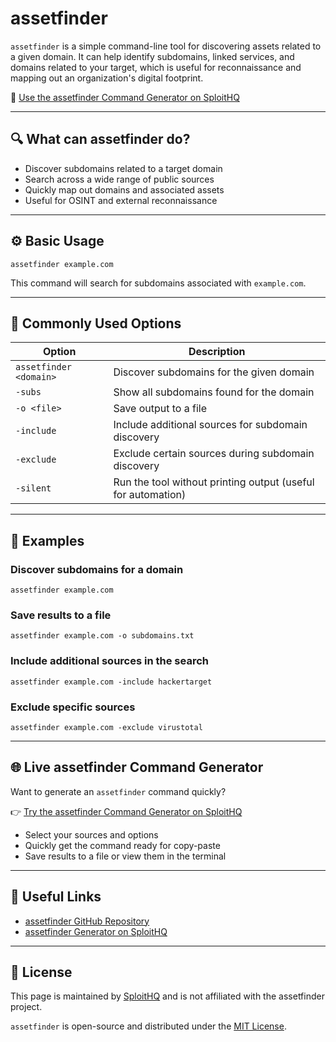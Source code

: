 # assetfinder

`assetfinder` is a simple command-line tool for discovering assets related to a given domain. It can help identify subdomains, linked services, and domains related to your target, which is useful for reconnaissance and mapping out an organization's digital footprint.

🔗 [Use the assetfinder Command Generator on SploitHQ](https://sploithq.com/assetfinder)

---

## 🔍 What can assetfinder do?

- Discover subdomains related to a target domain
- Search across a wide range of public sources
- Quickly map out domains and associated assets
- Useful for OSINT and external reconnaissance

---

## ⚙️ Basic Usage

```
assetfinder example.com
```

This command will search for subdomains associated with `example.com`.

---

## 🧰 Commonly Used Options

| Option                 | Description                                                       |
|------------------------|-------------------------------------------------------------------|
| `assetfinder <domain>` | Discover subdomains for the given domain                          |
| `-subs`                | Show all subdomains found for the domain                           |
| `-o <file>`            | Save output to a file                                             |
| `-include`             | Include additional sources for subdomain discovery                |
| `-exclude`             | Exclude certain sources during subdomain discovery                |
| `-silent`              | Run the tool without printing output (useful for automation)      |

---

## 🧪 Examples

### Discover subdomains for a domain
```
assetfinder example.com
```

### Save results to a file
```
assetfinder example.com -o subdomains.txt
```

### Include additional sources in the search
```
assetfinder example.com -include hackertarget
```

### Exclude specific sources
```
assetfinder example.com -exclude virustotal
```

---

## 🌐 Live assetfinder Command Generator

Want to generate an `assetfinder` command quickly?

👉 [Try the assetfinder Command Generator on SploitHQ](https://sploithq.com/assetfinder)

- Select your sources and options
- Quickly get the command ready for copy-paste
- Save results to a file or view them in the terminal

---

## 🔗 Useful Links

- [assetfinder GitHub Repository](https://github.com/tomnomnom/assetfinder)
- [assetfinder Generator on SploitHQ](https://sploithq.com/assetfinder)

---

## 📄 License

This page is maintained by [SploitHQ](https://sploithq.com) and is not affiliated with the assetfinder project.

`assetfinder` is open-source and distributed under the [MIT License](https://opensource.org/licenses/MIT).
